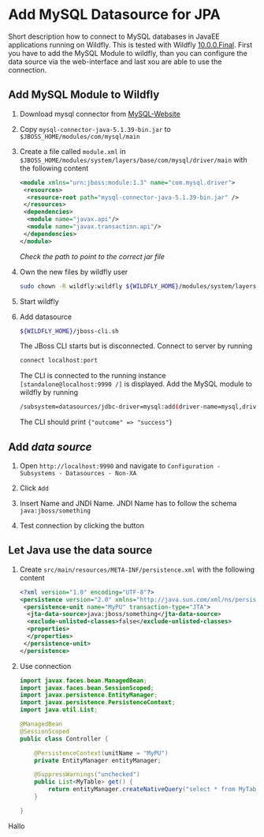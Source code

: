 # Add MySQL Datasource for JPA

Short description how to connect to MySQL databases in JavaEE applications running on Wildfly. This is tested with Wildfly [10.0.0.Final](http://download.jboss.org/wildfly/10.0.0.Final/wildfly-10.0.0.Final.zip). First you have to add the MySQL Module to wildfly, than you can configure the data source via the web-interface and last xou are able to use the connection.


## Add MySQL Module to Wildfly

1. Download mysql connector from [MySQL-Website](http://dev.mysql.com/downloads/connector/j/)

2. Copy `mysql-connector-java-5.1.39-bin.jar` to `$JBOSS_HOME/modules/com/mysql/main`

3. Create a file called `module.xml` in `$JBOSS_HOME/modules/system/layers/base/com/mysql/driver/main` with the following content

    ``` xml
    <module xmlns="urn:jboss:module:1.3" name="com.mysql.driver">
     <resources>
      <resource-root path="mysql-connector-java-5.1.39-bin.jar" />
     </resources>
     <dependencies>
      <module name="javax.api"/>
      <module name="javax.transaction.api"/>
     </dependencies>
    </module>
    ```
    *Check the path to point to the correct jar file*
    
4. Own the new files by wildfly user

    ``` bash
    sudo chown -R wildfly:wildfly ${WILDFLY_HOME}/modules/system/layers/base/com/mysql/`
    ```
    
5. Start wildfly

6. Add datasource

    ``` bash
    ${WILDFLY_HOME}/jboss-cli.sh
    ```
    
    The JBoss CLI starts but is disconnected. Connect to server by running
    
    ``` bash
    connect localhost:port
    ```
    
    The CLI is connected to the running instance `[standalone@localhost:9990 /]` is displayed. Add the MySQL module to wildfly by running
    
    ``` bash
    /subsystem=datasources/jdbc-driver=mysql:add(driver-name=mysql,driver-module-name=com.mysql.driver,driver-class-name=com.mysql.jdbc.Driver)
    ```
    
    The CLI should print `{"outcome" => "success"}`
   
    
    
## Add *data source*

1. Open `http://localhost:9990` and navigate to `Configuration - Subsystems - Datasources - Non-XA`

2. Click `Add`

3. Insert Name and JNDI Name. JNDI Name has to follow the schema `java:jboss/something`

4. Test connection by clicking the button



## Let Java use the data source
1. Create `src/main/resources/META-INF/persistence.xml` with the following content

    ``` xml
    <?xml version="1.0" encoding="UTF-8"?>
    <persistence version="2.0" xmlns="http://java.sun.com/xml/ns/persistence" xmlns:xsi="http://www.w3.org/2001/XMLSchema-instance" xsi:schemaLocation="http://java.sun.com/xml/ns/persistence http://java.sun.com/xml/ns/persistence/persistence_2_0.xsd">
     <persistence-unit name="MyPU" transaction-type="JTA">
      <jta-data-source>java:jboss/something</jta-data-source>
      <exclude-unlisted-classes>false</exclude-unlisted-classes>
      <properties>
      </properties>
     </persistence-unit>
    </persistence>
    ```
2. Use connection
    ``` java
    import javax.faces.bean.ManagedBean;
    import javax.faces.bean.SessionScoped;
    import javax.persistence.EntityManager;
    import javax.persistence.PersistenceContext;
    import java.util.List;
    
    @ManagedBean
    @SessionScoped
    public class Controller {
    
        @PersistenceContext(unitName = "MyPU")
        private EntityManager entityManager;
    
        @SuppressWarnings("unchecked")
        public List<MyTable> get() {
            return entityManager.createNativeQuery("select * from MyTable", MyTable.class).getResultList();
        }
    
    }
    ```

Hallo